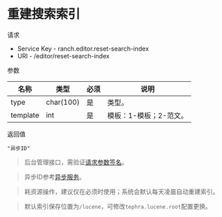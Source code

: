 # 重建搜索索引

请求
- Service Key - ranch.editor.reset-search-index
- URI - /editor/reset-search-index

参数

|名称|类型|必须|说明|
|---|---|---|---|
|type|char(100)|是|类型。|
|template|int|是|模板：1-模板；2-范文。|

返回值
```
"异步ID"
```

> 后台管理接口，需验证[请求参数签名](https://github.com/heisedebaise/tephra/blob/master/tephra-ctrl/doc/sign.md)。

> 异步ID参考[异步服务](../../ranch-base/doc/async.md)。

> 耗资源操作，建议仅在必须时使用；系统会默认每天凌晨自动重建索引。

> 默认索引保存位置为`/lucene`，可修改`tephra.lucene.root`配置更换。